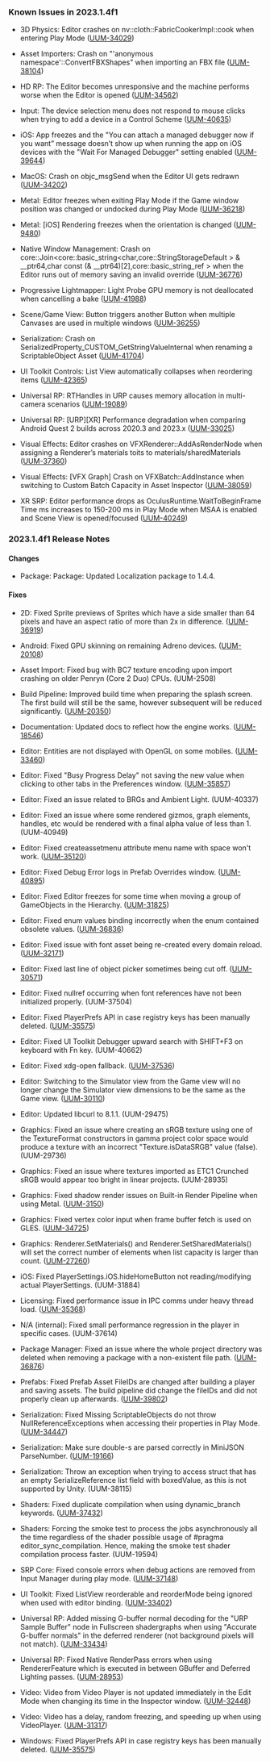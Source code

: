 ### Known Issues in 2023.1.4f1

- 3D Physics: Editor crashes on nv::cloth::FabricCookerImpl::cook when entering Play Mode 
    ([UUM-34029](https://issuetracker.unity3d.com/issues/editor-crashes-on-nv-cloth-fabriccookerimpl-cook-when-entering-play-mode))

- Asset Importers: Crash on "'anonymous namespace'::ConvertFBXShapes" when importing an FBX file
    ([UUM-38104](https://issuetracker.unity3d.com/issues/crash-on-anonymous-namespace-convertfbxshapes-when-importing-an-fbx-file))

- HD RP: The Editor becomes unresponsive and the machine performs worse when the Editor is opened
    ([UUM-34562](https://issuetracker.unity3d.com/issues/the-editor-becomes-unresponsive-and-the-machine-performs-worse-when-the-editor-is-opened))

- Input: The device selection menu does not respond to mouse clicks when trying to add a device in a Control Scheme
    ([UUM-40635](https://issuetracker.unity3d.com/issues/the-device-selection-menu-does-not-respond-to-mouse-clicks-when-trying-to-add-a-device-in-a-control-scheme))

- iOS:  App freezes and the "You can attach a managed debugger now if you want” message doesn’t show up when running the app on iOS devices with the "Wait For Managed Debugger" setting enabled
    ([UUM-39644](https://issuetracker.unity3d.com/issues/ios-app-freezes-and-the-you-can-attach-a-managed-debugger-now-if-you-want-message-doesnt-show-up-when-running-the-app-on-ios-devices-with-the-wait-for-managed-debugger-setting-enabled))

- MacOS:  Crash on objc_msgSend when the Editor UI gets redrawn
    ([UUM-34202](https://issuetracker.unity3d.com/issues/macos-crash-on-objc-msgsend-when-ui-gets-redrawn))

- Metal: Editor freezes when exiting Play Mode if the Game window position was changed or undocked during Play Mode
    ([UUM-36218](https://issuetracker.unity3d.com/issues/editor-freezes-when-exiting-play-mode-if-the-game-window-position-was-changed-or-undocked-during-play-mode))

- Metal: [iOS] Rendering freezes when the orientation is changed
    ([UUM-9480](https://issuetracker.unity3d.com/issues/ios-rendering-freezes-when-the-orientation-is-changed))

- Native Window Management: Crash on core::Join<core::basic_string<char,core::StringStorageDefault<char> > & __ptr64,char const (& __ptr64)[2],core::basic_string_ref<char> > when the Editor runs out of memory saving an invalid override
    ([UUM-36776](https://issuetracker.unity3d.com/issues/crash-on-core-join-core-basic-string-char-core-stringstoragedefault-and-ptr64-char-const-and-ptr64-2-core-basic-string-ref-when-the-editor-runs-out-of-memory-saving-an-invalid-override))

- Progressive Lightmapper: Light Probe GPU memory is not deallocated when cancelling a bake
    ([UUM-41988](https://issuetracker.unity3d.com/issues/light-probe-gpu-memory-is-not-deallocated-when-cancelling-a-bake))

- Scene/Game View: Button triggers another Button when multiple Canvases are used in multiple windows
    ([UUM-36255](https://issuetracker.unity3d.com/issues/button-triggers-another-button-when-multiple-canvases-are-used-in-multiple-windows))

- Serialization: Crash on SerializedProperty_CUSTOM_GetStringValueInternal when renaming a ScriptableObject Asset
    ([UUM-41704](https://issuetracker.unity3d.com/issues/crash-on-serializedproperty-custom-getstringvalueinternal-when-renaming-a-scriptableobject-asset))

- UI Toolkit Controls: List View automatically collapses when reordering items
    ([UUM-42365](https://issuetracker.unity3d.com/issues/list-view-automatically-collapses-when-reordering-items))

- Universal RP: RTHandles in URP causes memory allocation in multi-camera scenarios
    ([UUM-19089](https://issuetracker.unity3d.com/issues/urp-memory-leak-when-in-play-mode))

- Universal RP: [URP][XR] Performance degradation when comparing Android Quest 2 builds across 2020.3 and 2023.x
    ([UUM-33025](https://issuetracker.unity3d.com/issues/urp-xr-performance-degradation-when-comparing-android-quest-2-builds-across-2020-dot-3-and-2023-dot-x))

- Visual Effects: Editor crashes on VFXRenderer::AddAsRenderNode when assigning a Renderer’s materials toits to materials/sharedMaterials
    ([UUM-37360](https://issuetracker.unity3d.com/issues/editor-crashes-on-vfxrenderer-addasrendernode-when-assigning-a-renderers-materials-toits-to-materials-slash-sharedmaterials))

- Visual Effects: [VFX Graph] Crash on VFXBatch::AddInstance when switching to Custom Batch Capacity in Asset Inspector
    ([UUM-38059](https://issuetracker.unity3d.com/issues/vfx-graph-crash-on-vfxbatch-addinstance-when-switching-to-custom-batch-capacity-in-asset-inspector))

- XR SRP: Editor performance drops as OculusRuntime.WaitToBeginFrame Time ms increases to 150-200 ms in Play Mode when MSAA is enabled and Scene View is opened/focused
    ([UUM-40249](https://issuetracker.unity3d.com/issues/editor-performance-drops-as-oculusruntime-dot-waittobeginframe-time-ms-increases-to-150-200-ms-in-play-mode-when-msaa-is-enabled-and-scene-view-is-opened-slash-focused))



### 2023.1.4f1 Release Notes

#### Changes

- Package: Package: Updated Localization package to 1.4.4.



#### Fixes

- 2D: Fixed Sprite previews of Sprites which have a side smaller than 64 pixels and have an aspect ratio of more than 2x in difference.
    ([UUM-36919](https://issuetracker.unity3d.com/issues/sprite-preview-is-broken-when-the-sprite-is-too-tall-or-too-wide))

- Android: Fixed GPU skinning on remaining Adreno devices.
    ([UUM-20108](https://issuetracker.unity3d.com/issues/android-vulkan-skinnedmeshrenderer-doesnt-render-mesh-when-using-snapdragon-865-sm8250-cpu-devices))

- Asset Import: Fixed bug with BC7 texture encoding upon import crashing on older Penryn \(Core 2 Duo\) CPUs.
    (UUM-2508)

- Build Pipeline: Improved build time when preparing the splash screen. The first build will still be the same, however subsequent will be reduced significantly.
    ([UUM-20350](https://issuetracker.unity3d.com/issues/android-consecutive-builds-take-an-extensive-amount-of-time-to-build-when-not-changing-anything-in-build))

- Documentation: Updated docs to reflect how the engine works.
    ([UUM-18546](https://issuetracker.unity3d.com/issues/android-vulkan-android-vulkan-graphics-blit-provides-inconsistent-results))

- Editor: Entities are not displayed with OpenGL on some mobiles.
    ([UUM-33460](https://issuetracker.unity3d.com/issues/opengl-android-entities-entities-are-not-displayed-in-a-build-when-using-opengl-graphics-api))

- Editor: Fixed "Busy Progress Delay" not saving the new value when clicking to other tabs in the Preferences window.
    ([UUM-35857](https://issuetracker.unity3d.com/issues/busy-progress-delay-does-not-save-when-directly-entering-a-value))

- Editor: Fixed an issue related to BRGs and Ambient Light.
    (UUM-40337)

- Editor: Fixed an issue where some rendered gizmos, graph elements, handles, etc would be rendered with a final alpha value of less than 1.
    (UUM-40949)

- Editor: Fixed createassetmenu attribute menu name with space won't work.
    ([UUM-35120](https://issuetracker.unity3d.com/issues/linux-createassetmenu-fails-the-creation-of-scriptableobject-when-menuname-variable-end-with-a-space-character))

- Editor: Fixed Debug Error logs in Prefab Overrides window.
    ([UUM-40895](https://issuetracker.unity3d.com/issues/argumentexception-you-can-only-call-gui-functions-from-inside-ongui-error-appears-when-expanding-or-minimizing-properties-of-prefab-overrides-comparison))

- Editor: Fixed Editor freezes for some time when moving a group of GameObjects in the Hierarchy.
    ([UUM-31825](https://issuetracker.unity3d.com/issues/editor-freezes-for-a-few-seconds-when-moving-a-group-of-gameobjects-in-the-hierarchy))

- Editor: Fixed enum values binding incorrectly when the enum contained obsolete values.
    ([UUM-36836](https://issuetracker.unity3d.com/issues/selected-build-target-from-the-enum-field-of-buildtarget-gets-deselected-when-deselecting-the-asset))

- Editor: Fixed issue with font asset being re-created every domain reload.
    ([UUM-32171](https://issuetracker.unity3d.com/issues/texture-dot-nonstreamingtexturememory-is-increased-each-time-when-entering-play-mode))

- Editor: Fixed last line of object picker sometimes being cut off.
    ([UUM-30571](https://issuetracker.unity3d.com/issues/the-last-line-of-texture2d-information-is-cut-off-in-the-asset-picker))

- Editor: Fixed nullref occurring when font references have not been initialized properly.
    (UUM-37504)

- Editor: Fixed PlayerPrefs API in case registry keys has been manually deleted.
    ([UUM-35575](https://issuetracker.unity3d.com/issues/playerprefsexception-could-not-store-preference-value-when-root-project-entry-does-not-exist))

- Editor: Fixed UI Toolkit Debugger upward search with SHIFT+F3 on keyboard with Fn key.
    (UUM-40662)

- Editor: Fixed xdg-open fallback.
    ([UUM-37536](https://issuetracker.unity3d.com/issues/linux-default-file-manager-is-not-opened-when-opening-containing-folder-with-nautilus-removed))

- Editor: Switching to the Simulator view from the Game view will no longer change the Simulator view dimensions to be the same as the Game view.
    ([UUM-30110](https://issuetracker.unity3d.com/issues/the-simulator-view-becomes-fixed-on-the-same-resolution-as-the-game-view-when-its-opened-after-the-game-view))

- Editor: Updated libcurl to 8.1.1.
    (UUM-29475)

- Graphics: Fixed an issue where creating an sRGB texture using one of the TextureFormat constructors in gamma project color space would produce a texture with an incorrect "Texture.isDataSRGB" value \(false\).
    (UUM-29736)

- Graphics: Fixed an issue where textures imported as ETC1 Crunched sRGB would appear too bright in linear projects.
    (UUM-28935)

- Graphics: Fixed shadow render issues on Built-in Render Pipeline when using Metal.
    ([UUM-3150](https://issuetracker.unity3d.com/issues/lighting-render-issues-when-using-metal-on-macos-with-ios-build-target))

- Graphics: Fixed vertex color input when frame buffer fetch is used on GLES.
    ([UUM-34725](https://issuetracker.unity3d.com/issues/android-framebufferfetch-renders-ui-vertex-color-incorrectly))

- Graphics: Renderer.SetMaterials\(\) and Renderer.SetSharedMaterials\(\) will set the correct number of elements when list capacity is larger than count.
    ([UUM-27260](https://issuetracker.unity3d.com/issues/removed-material-is-replaced-with-default-material-when-renderer-dot-setmaterials-is-used))

- iOS: Fixed PlayerSettings.iOS.hideHomeButton not reading/modifying actual PlayerSettings.
    (UUM-31884)

- Licensing: Fixed performance issue in IPC comms under heavy thread load.
    ([UUM-35368](https://issuetracker.unity3d.com/issues/checklicensingclientnotification-ms-increases-overtime-when-profiling-in-editor-mode-on-the-main-thread))

- N/A \(internal\): Fixed small performance regression in the player in specific cases.
    (UUM-37614)

- Package Manager: Fixed an issue where the whole project directory was deleted when removing a package with a non-existent file path.
    ([UUM-36876](https://issuetracker.unity3d.com/issues/whole-project-directory-deleted-when-removing-a-package-with-a-non-existent-file-path))

- Prefabs: Fixed Prefab Asset FileIDs are changed after building a player and saving assets. The build pipeline did change the fileIDs and did not properly clean up afterwards.
    ([UUM-39802](https://issuetracker.unity3d.com/issues/prefab-asset-fileids-are-changed-after-building-player-and-using-save-project))

- Serialization: Fixed Missing ScriptableObjects do not throw NullReferenceExceptions when accessing their properties in Play Mode.
    ([UUM-34447](https://issuetracker.unity3d.com/issues/missing-scriptableobjects-do-not-throw-nullreferenceexceptions-when-accessing-their-properties))

- Serialization: Make sure double-s are parsed correctly in MiniJSON ParseNumber.
    ([UUM-19166](https://issuetracker.unity3d.com/issues/small-values-are-turned-to-zeroes-when-copying-and-pasting-the-whole-list))

- Serialization: Throw an exception when trying to access struct that has an empty SerializeReference list field with boxedValue, as this is not supported by Unity.
    (UUM-38115)

- Shaders: Fixed duplicate compilation when using dynamic_branch keywords.
    ([UUM-37432](https://issuetracker.unity3d.com/issues/compiling-both-variants-when-dynamic-keywords-are-used))

- Shaders: Forcing the smoke test to process the jobs asynchronously all the time regardless of the shader possible usage of \#pragma editor_sync_compilation. Hence, making the smoke test shader compilation process faster.
    (UUM-19594)

- SRP Core: Fixed console errors when debug actions are removed from Input Manager during play mode.
    ([UUM-37148](https://issuetracker.unity3d.com/issues/argumentexception-input-button-enable-debug-button-1-is-not-set-is-thrown-when-enable-debug-button-1-is-deleted))

- UI Toolkit: Fixed ListView reorderable and reorderMode being ignored when used with editor binding.
    ([UUM-33402](https://issuetracker.unity3d.com/issues/listview-elements-dont-have-any-effect-when-setting-reorderable-to-false-or-reordermode-to-simple))

- Universal RP: Added missing G-buffer normal decoding for the "URP Sample Buffer" node in Fullscreen shadergraphs when using "Accurate G-buffer normals" in the deferred renderer \(not background pixels will not match\).
    ([UUM-33434](https://issuetracker.unity3d.com/issues/urp-urp-sample-buffer-node-does-not-unpack-accurate-gbuffer-normals-when-using-the-fullscreen-shader-graph))

- Universal RP: Fixed Native RenderPass errors when using RendererFeature which is executed in between GBuffer and Deferred Lighting passes.
    ([UUM-28953](https://issuetracker.unity3d.com/issues/errors-are-thrown-when-the-native-renderpass-option-is-enabled))

- Video: Video from Video Player is not updated immediately in the Edit Mode when changing its time in the Inspector window.
    ([UUM-32448](https://issuetracker.unity3d.com/issues/video-from-video-player-is-not-updated-immediately-in-the-edit-mode-when-changing-its-time-in-the-inspector-window))

- Video: Video has a delay, random freezing, and speeding up when using VideoPlayer.
    ([UUM-31317](https://issuetracker.unity3d.com/issues/video-has-a-delay-random-freezing-and-speeding-up-when-using-videoplayer))

- Windows: Fixed PlayerPrefs API in case registry keys has been manually deleted.
    ([UUM-35575](https://issuetracker.unity3d.com/issues/playerprefsexception-could-not-store-preference-value-when-root-project-entry-does-not-exist))

